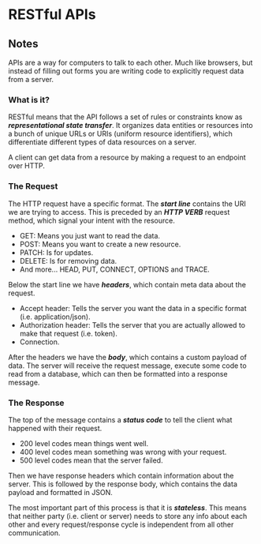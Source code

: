 # RESTful APIs

## Notes

APIs are a way for computers to talk to each other. Much like browsers, but instead of filling out forms you are writing code to explicitly request data from a server.

### What is it?

RESTful means that the API follows a set of rules or constraints know as **_representational state transfer_**. It organizes data entities or resources into a bunch of unique URLs or URIs (uniform resource identifiers), which differentiate different types of data resources on a server.

A client can get data from a resource by making a request to an endpoint over HTTP.

### The Request

The HTTP request have a specific format. The _**start line**_ contains the URI we are trying to access. This is preceded by an _**HTTP VERB**_ request method, which signal your intent with the resource.

- GET: Means you just want to read the data.
- POST: Means you want to create a new resource.
- PATCH: Is for updates.
- DELETE: Is for removing data.
- And more... HEAD, PUT, CONNECT, OPTIONS and TRACE.

Below the start line we have _**headers**_, which contain meta data about the request.

- Accept header: Tells the server you want the data in a specific format (i.e. application/json).
- Authorization header: Tells the server that you are actually allowed to make that request (i.e. token).
- Connection.

After the headers we have the _**body**_, which contains a custom payload of data. The server will receive the request message, execute some code to read from a database, which can then be formatted into a response message.

### The Response

The top of the message contains a _**status code**_ to tell the client what happened with their request.

- 200 level codes mean things went well.
- 400 level codes mean something was wrong with your request.
- 500 level codes mean that the server failed.

Then we have response headers which contain information about the server. This is followed by the response body, which contains the data payload and formatted in JSON.

The most important part of this process is that it is _**stateless**_. This means that neither party (i.e. client or server) needs to store any info about each other and every request/response cycle is independent from all other communication.
